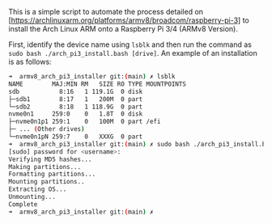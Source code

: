 This is a simple script to automate the process detailed on [https://archlinuxarm.org/platforms/armv8/broadcom/raspberry-pi-3] to install the Arch Linux ARM onto a Raspberry Pi 3/4 (ARMv8 Version).


First, identify the device name using `lsblk` and then run the command as `sudo bash ./arch_pi3_install.bash [drive]`. An example of an installation is as follows:

```bash
➜  armv8_arch_pi3_installer git:(main) ✗ lsblk
NAME        MAJ:MIN RM   SIZE RO TYPE MOUNTPOINTS
sdb           8:16   1 119.1G  0 disk 
├─sdb1        8:17   1   200M  0 part 
└─sdb2        8:18   1 118.9G  0 part 
nvme0n1     259:0    0   1.8T  0 disk 
├─nvme0n1p1 259:1    0   100M  0 part /efi
├─ ... (Other drives)
└─nvme0n1pN 259:7    0   XXXG  0 part 
➜  armv8_arch_pi3_installer git:(main) ✗ sudo bash ./arch_pi3_install.bash /dev/sdb
[sudo] password for <username>: 
Verifying MD5 hashes...
Making partitions...
Formatting partitions...
Mounting partitions..
Extracting OS...
Unmounting...
Complete
➜  armv8_arch_pi3_installer git:(main) ✗ 
```
